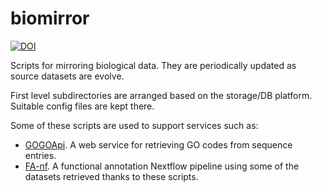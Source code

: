biomirror
=========

[![DOI](https://zenodo.org/badge/27495984.svg)](https://zenodo.org/badge/latestdoi/27495984)

Scripts for mirroring biological data. They are periodically updated as source datasets are evolve.

First level subdirectories are arranged based on the storage/DB platform. Suitable config files are kept there.

Some of these scripts are used to support services such as:

* [GOGOApi](https://github.com/toniher/gogoapi). A web service for retrieving GO codes from sequence entries.
* [FA-nf](https://github.com/guigolab/FA-nf). A functional annotation Nextflow pipeline using some of the datasets retrieved thanks to these scripts.
